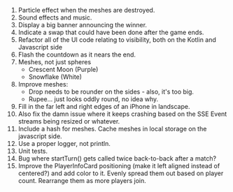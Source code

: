 1. Particle effect when the meshes are destroyed.
2. Sound effects and music.
3. Display a big banner announcing the winner.
4. Indicate a swap that could have been done after the game ends.
5. Refactor all of the UI code relating to visibility, both on the Kotlin and Javascript side
6. Flash the countdown as it nears the end.
7. Meshes, not just spheres
    * Crescent Moon (Purple)
    * Snowflake (White)
8. Improve meshes:
    * Drop needs to be rounder on the sides - also, it's too big.
    * Rupee... just looks oddly round, no idea why.
8. Fill in the far left and right edges of an iPhone in landscape.
9. Also fix the damn issue where it keeps crashing based on the SSE Event streams being resized or whatever.
10. Include a hash for meshes. Cache meshes in local storage on the javascript side.
11. Use a proper logger, not println.
12. Unit tests.
13. Bug where startTurn() gets called twice back-to-back after a match?
14. Improve the PlayerInfoCard positioning (make it left aligned instead of centered?) and add color to it.
    Evenly spread them out based on player count. Rearrange them as more players join.